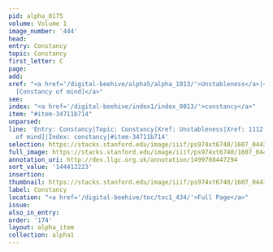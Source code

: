 ```yaml
---
pid: alpha_0175
volume: Volume 1
image_number: '444'
head:
entry: Constancy
topic: Constancy
first_letter: C
page:
add:
xref: "<a href='/digital-beehive/alpha5/alpha_1013/'>Unstableness</a>|<a href='/digital-beehive/num5/num_1504/'>1112
  [Constancy of mind]</a>"
see:
index: "<a href='/digital-beehive/index1/index_0813/'>constancy</a>"
item: "#item-34711b714"
unparsed:
line: 'Entry: Constancy|Topic: Constancy|Xref: Unstableness|Xref: 1112 [Constancy
  of mind]|Index: constancy|#item-34711b714'
selection: https://stacks.stanford.edu/image/iiif/ps974xt6740/1607_0443/831,2223,2999,616/full/0/default.jpg
full_image: https://stacks.stanford.edu/image/iiif/ps974xt6740/1607_0443/full/full/0/default.jpg
annotation_uri: http://dev.llgc.org.uk/annotation/1499708447294
sort_value: '144412223'
insertion:
thumbnail: https://stacks.stanford.edu/image/iiif/ps974xt6740/1607_0443/831,2223,600,180/250,/0/default.jpg
label: Constancy
location: "<a href='/digital-beehive/toc/toc1_434/'>Full Page</a>"
issue:
also_in_entry:
order: '174'
layout: alpha_item
collection: alpha1
---
```


